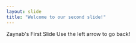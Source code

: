 ```yaml
---
layout: slide
title: "Welcome to our second slide!"
---
```

Zaynab's First Slide
Use the left arrow to go back!
